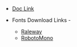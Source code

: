 - [Doc Link](https://docs.flutter.dev/cookbook/design/fonts)

- Fonts Download Links -
    - [Raleway](https://fonts.google.com/download?family=Raleway)
    - [RobotoMono](https://fonts.google.com/download?family=Roboto%20Mono)